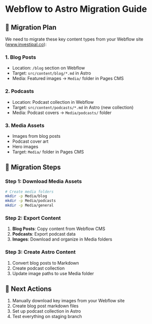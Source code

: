 # Webflow to Astro Migration Guide

## 🎯 **Migration Plan**

We need to migrate these key content types from your Webflow site (www.investipal.co):

### **1. Blog Posts**
- Location: `/blog` section on Webflow
- Target: `src/content/blog/*.md` in Astro
- Media: Featured images → `Media/` folder in Pages CMS

### **2. Podcasts** 
- Location: Podcast collection in Webflow
- Target: `src/content/podcasts/*.md` in Astro (new collection)
- Media: Podcast covers → `Media/podcasts/` folder

### **3. Media Assets**
- Images from blog posts
- Podcast cover art
- Hero images
- Target: `Media/` folder in Pages CMS

## 🚀 **Migration Steps**

### **Step 1: Download Media Assets**
```bash
# Create media folders
mkdir -p Media/blog
mkdir -p Media/podcasts
mkdir -p Media/general
```

### **Step 2: Export Content**
1. **Blog Posts**: Copy content from Webflow CMS
2. **Podcasts**: Export podcast data
3. **Images**: Download and organize in Media folders

### **Step 3: Create Astro Content**
1. Convert blog posts to Markdown
2. Create podcast collection
3. Update image paths to use Media folder

## 📝 **Next Actions**
1. Manually download key images from your Webflow site
2. Create blog post markdown files
3. Set up podcast collection in Astro
4. Test everything on staging branch

